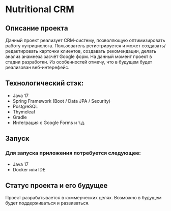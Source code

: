 # Nutritional CRM

## Описание проекта
Данный проект реализует CRM-систему, позволяющую оптимизировать работу нутрициолога. Пользователь регистрируется 
и может создавать/редактировать карточки клиентов, создавать рекомендации, делать анализ анамнеза засчёт Google форм.
На данный момент проект в стадии разработки. Из особенностей отмечу, что в будущем будет реализован веб-интерефейс.

## Технологический стэк:
- Java 17
- Spring Framework (Boot / Data JPA / Security)
- PostgreSQL
- Thymeleaf
- Gradle
- Интеграция с Google Forms и т.д.

## Запуск
### Для запуска приложения потребуется следующее:
- Java 17
- Docker или IDE

## Статус проекта и его будущее
Проект разрабатывается в коммерческих целях. Возможно в будущем будет поддерживаться и развиваться.
